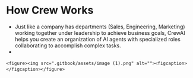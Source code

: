 # How Crew Works

* Just like a company has departments (Sales, Engineering, Marketing) working together under leadership to achieve business goals, CrewAI helps you create an organization of AI agents with specialized roles collaborating to accomplish complex tasks.
*

    <figure><img src=".gitbook/assets/image (1).png" alt=""><figcaption></figcaption></figure>
